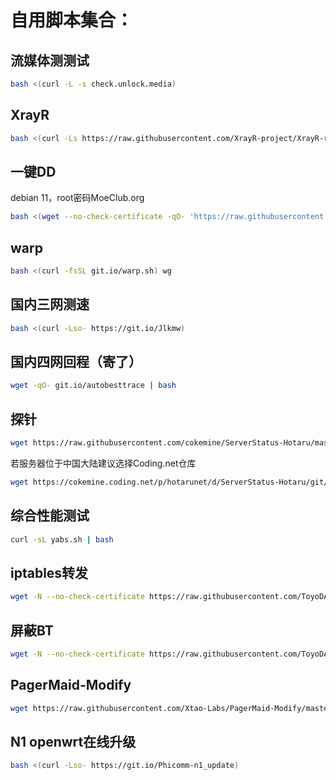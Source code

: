 # 自用脚本集合：

## 流媒体测测试
``` bash
bash <(curl -L -s check.unlock.media) 
```

## XrayR
``` bash
bash <(curl -Ls https://raw.githubusercontent.com/XrayR-project/XrayR-release/master/install.sh)
```

## 一键DD
debian 11，root密码MoeClub.org
``` bash
bash <(wget --no-check-certificate -qO- 'https://raw.githubusercontent.com/MoeClub/Note/master/InstallNET.sh') -d 11 -v 64
```

## warp
``` bash
bash <(curl -fsSL git.io/warp.sh) wg
```

## 国内三网测速
``` bash
bash <(curl -Lso- https://git.io/Jlkmw)
```

## 国内四网回程（寄了）
``` bash
wget -qO- git.io/autobesttrace | bash
```

## 探针
``` bash
wget https://raw.githubusercontent.com/cokemine/ServerStatus-Hotaru/master/status.sh && bash status.sh
```
若服务器位于中国大陆建议选择Coding.net仓库
``` bash
wget https://cokemine.coding.net/p/hotarunet/d/ServerStatus-Hotaru/git/raw/master/status.sh && bash status.sh
```

## 综合性能测试
``` bash
curl -sL yabs.sh | bash
```

## iptables转发
``` bash
wget -N --no-check-certificate https://raw.githubusercontent.com/ToyoDAdoubiBackup/doubi/master/iptables-pf.sh && chmod +x iptables-pf.sh && bash iptables-pf.sh
```

## 屏蔽BT
``` bash
wget -N --no-check-certificate https://raw.githubusercontent.com/ToyoDAdoubiBackup/doubi/master/ban_iptables.sh && chmod +x ban_iptables.sh && bash ban_iptables.sh banall
```

## PagerMaid-Modify
``` bash
wget https://raw.githubusercontent.com/Xtao-Labs/PagerMaid-Modify/master/install.sh -O install.sh && chmod +x install.sh && bash install.sh
```

## N1 openwrt在线升级
``` bash
bash <(curl -Lso- https://git.io/Phicomm-n1_update)
```
